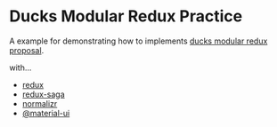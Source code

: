 # Ducks Modular Redux Practice
A example for demonstrating how to implements [ducks modular redux proposal](https://github.com/erikras/ducks-modular-redux).

with...
+ [redux](https://github.com/reduxjs/redux)
+ [redux-saga](https://github.com/redux-saga/redux-saga)
+ [normalizr](https://github.com/paularmstrong/normalizr)
+ [@material-ui](https://github.com/mui-org/material-ui)
